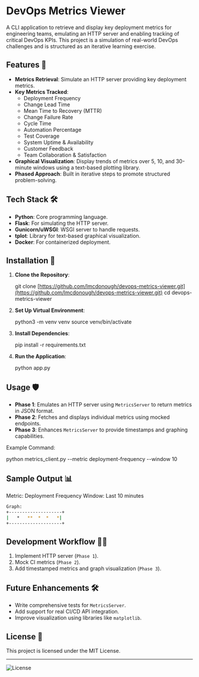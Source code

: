 
# DevOps Metrics Viewer

A CLI application to retrieve and display key deployment metrics for engineering teams, emulating an HTTP server and enabling tracking of critical DevOps KPIs. This project is a simulation of real-world DevOps challenges and is structured as an iterative learning exercise.

## Features 🚀

- **Metrics Retrieval**: Simulate an HTTP server providing key deployment metrics.
- **Key Metrics Tracked**:
  - Deployment Frequency
  - Change Lead Time
  - Mean Time to Recovery (MTTR)
  - Change Failure Rate
  - Cycle Time
  - Automation Percentage
  - Test Coverage
  - System Uptime & Availability
  - Customer Feedback
  - Team Collaboration & Satisfaction
- **Graphical Visualization**: Display trends of metrics over 5, 10, and 30-minute windows using a text-based plotting library.
- **Phased Approach**: Built in iterative steps to promote structured problem-solving.

## Tech Stack 🛠️

- **Python**: Core programming language.
- **Flask**: For simulating the HTTP server.
- **Gunicorn/uWSGI**: WSGI server to handle requests.
- **tplot**: Library for text-based graphical visualization.
- **Docker**: For containerized deployment.

## Installation 🐍

1. **Clone the Repository**:

   git clone [https://github.com/lmcdonough/devops-metrics-viewer.git](https://github.com/lmcdonough/devops-metrics-viewer.git)
   cd devops-metrics-viewer

2. **Set Up Virtual Environment**:

   python3 -m venv venv
   source venv/bin/activate

3. **Install Dependencies**:

   pip install -r requirements.txt

4. **Run the Application**:

   python app.py

## Usage 🛡️

- **Phase 1**: Emulates an HTTP server using `MetricsServer` to return metrics in JSON format.
- **Phase 2**: Fetches and displays individual metrics using mocked endpoints.
- **Phase 3**: Enhances `MetricsServer` to provide timestamps and graphing capabilities.

Example Command:

python metrics_client.py --metric deployment-frequency --window 10

## Sample Output 📊

Metric: Deployment Frequency
Window: Last 10 minutes

```bash
Graph:
+--------------------+
|   *   **  *  *   *|
+--------------------+
```

## Development Workflow 🧑‍💻

1. Implement HTTP server (`Phase 1`).
2. Mock CI metrics (`Phase 2`).
3. Add timestamped metrics and graph visualization (`Phase 3`).

## Future Enhancements 🛠️

- Write comprehensive tests for `MetricsServer`.
- Add support for real CI/CD API integration.
- Improve visualization using libraries like `matplotlib`.

## License 📜

This project is licensed under the MIT License.

---

![License](https://img.shields.io/badge/license-MIT-blue)
